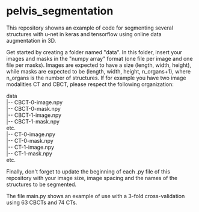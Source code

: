 # pelvis_segmentation

This repository showns an example of code for segmenting several structures with u-net in keras and tensorflow using online data augmentation in 3D.

Get started by creating a folder named "data". In this folder, insert your images and masks in the "numpy array" format (one file per image and one file per masks). Images are expected to have a size (length, width, height), while masks are expected to be (length, width, height, n_organs+1), where n_organs is the number of structures. If for example you have two image modalities CT and CBCT, please respect the following organization:  

data  
|-- CBCT-0-image.npy  
|-- CBCT-0-mask.npy  
|-- CBCT-1-image.npy  
|-- CBCT-1-mask.npy  
etc.  
|-- CT-0-image.npy  
|-- CT-0-mask.npy  
|-- CT-1-image.npy  
|-- CT-1-mask.npy  
etc.  

Finally, don't forget to update the beginning of each .py file of this repository with your image size, image spacing and the names of the structures to be segmented.

The file main.py shows an example of use with a 3-fold cross-validation using 63 CBCTs and 74 CTs.



